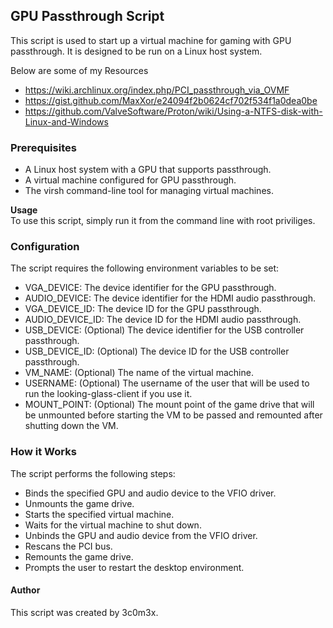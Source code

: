## GPU Passthrough Script

This script is used to start up a virtual machine for gaming with GPU passthrough. It is designed to be run on a Linux host system.

Below are some of my Resources
+ https://wiki.archlinux.org/index.php/PCI_passthrough_via_OVMF
+ https://gist.github.com/MaxXor/e24094f2b0624cf702f534f1a0dea0be
+ https://github.com/ValveSoftware/Proton/wiki/Using-a-NTFS-disk-with-Linux-and-Windows

### Prerequisites
- A Linux host system with a GPU that supports passthrough.
- A virtual machine configured for GPU passthrough.
- The virsh command-line tool for managing virtual machines.

__Usage__\
To use this script, simply run it from the command line with root priviliges.



### Configuration
The script requires the following environment variables to be set:

- VGA_DEVICE: The device identifier for the GPU passthrough.
- AUDIO_DEVICE: The device identifier for the HDMI audio passthrough.
- VGA_DEVICE_ID: The device ID for the GPU passthrough.
- AUDIO_DEVICE_ID: The device ID for the HDMI audio passthrough.
- USB_DEVICE: (Optional) The device identifier for the USB controller passthrough.
- USB_DEVICE_ID: (Optional) The device ID for the USB controller passthrough.
- VM_NAME: (Optional) The name of the virtual machine.
- USERNAME: (Optional) The username of the user that will be used to run the looking-glass-client if you use it.
- MOUNT_POINT: (Optional) The mount point of the game drive that will be unmounted before starting the VM to be passed and remounted after shutting down the VM.

### How it Works
The script performs the following steps:

- Binds the specified GPU and audio device to the VFIO driver.
- Unmounts the game drive.
- Starts the specified virtual machine.
- Waits for the virtual machine to shut down.
- Unbinds the GPU and audio device from the VFIO driver.
- Rescans the PCI bus.
- Remounts the game drive.
- Prompts the user to restart the desktop environment.


#### Author
This script was created by 3c0m3x.
